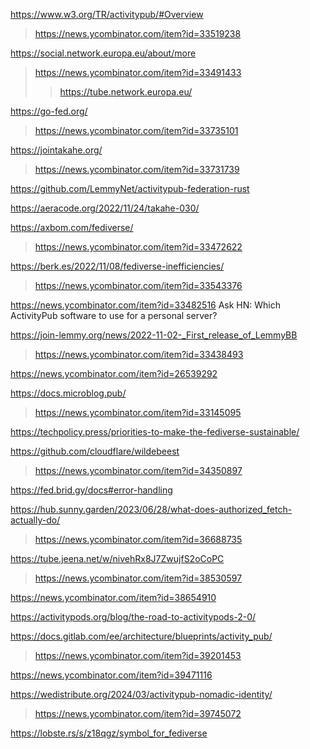 https://www.w3.org/TR/activitypub/#Overview
> https://news.ycombinator.com/item?id=33519238

https://social.network.europa.eu/about/more
> https://news.ycombinator.com/item?id=33491433
> > https://tube.network.europa.eu/

https://go-fed.org/
> https://news.ycombinator.com/item?id=33735101

https://jointakahe.org/
> https://news.ycombinator.com/item?id=33731739

https://github.com/LemmyNet/activitypub-federation-rust

https://aeracode.org/2022/11/24/takahe-030/

https://axbom.com/fediverse/
> https://news.ycombinator.com/item?id=33472622

https://berk.es/2022/11/08/fediverse-inefficiencies/
> https://news.ycombinator.com/item?id=33543376

https://news.ycombinator.com/item?id=33482516 Ask HN: Which ActivityPub software to use for a personal server?

https://join-lemmy.org/news/2022-11-02-_First_release_of_LemmyBB
> https://news.ycombinator.com/item?id=33438493

https://news.ycombinator.com/item?id=26539292

https://docs.microblog.pub/
> https://news.ycombinator.com/item?id=33145095

https://techpolicy.press/priorities-to-make-the-fediverse-sustainable/

https://github.com/cloudflare/wildebeest
> https://news.ycombinator.com/item?id=34350897

https://fed.brid.gy/docs#error-handling

https://hub.sunny.garden/2023/06/28/what-does-authorized_fetch-actually-do/
> https://news.ycombinator.com/item?id=36688735

https://tube.jeena.net/w/nivehRx8J7ZwujfS2oCoPC
> https://news.ycombinator.com/item?id=38530597

https://news.ycombinator.com/item?id=38654910

https://activitypods.org/blog/the-road-to-activitypods-2-0/

https://docs.gitlab.com/ee/architecture/blueprints/activity_pub/
> https://news.ycombinator.com/item?id=39201453

https://news.ycombinator.com/item?id=39471116

https://wedistribute.org/2024/03/activitypub-nomadic-identity/
> https://news.ycombinator.com/item?id=39745072

https://lobste.rs/s/z18qgz/symbol_for_fediverse